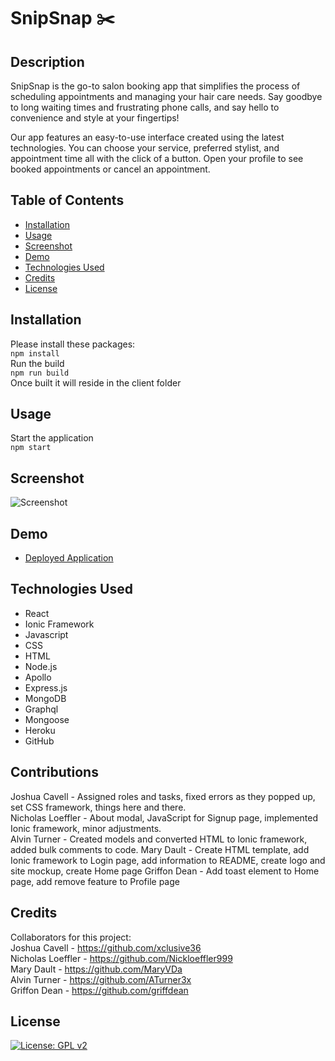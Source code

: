 # SnipSnap ✂️

## Description
SnipSnap is the go-to salon booking app that simplifies the process of scheduling appointments and managing your hair care needs. Say goodbye to long waiting times and frustrating phone calls, and say hello to convenience and style at your fingertips!

Our app features an easy-to-use interface created using the latest technologies. You can choose your service, preferred stylist, and appointment time all with the click of a button. Open your profile to see booked appointments or cancel an appointment.

## Table of Contents  
- [Installation](#installation)   
- [Usage](#usage)   
- [Screenshot](#screenshot)
- [Demo](#demo)  
- [Technologies Used](#technologies-used)
- [Credits](#credits)   
- [License](#license)

## Installation
Please install these packages:   
```npm install```    
Run the build   
```npm run build```    
Once built it will reside in the client folder     

## Usage
Start the application   
```npm start```

## Screenshot
![Screenshot](./ScreenShot.png)

## Demo
- [Deployed Application](https://snipsnapsalon-cac486d1b963.herokuapp.com/)

## Technologies Used
- React
- Ionic Framework
- Javascript
- CSS
- HTML
- Node.js
- Apollo
- Express.js
- MongoDB
- Graphql
- Mongoose
- Heroku
- GitHub

## Contributions
Joshua Cavell - Assigned roles and tasks, fixed errors as they popped up, set CSS framework, things here and there.   
Nicholas Loeffler - About modal, JavaScript for Signup page, implemented Ionic framework, minor adjustments.   
Alvin Turner - Created models and converted HTML to Ionic framework, added bulk comments to code.
Mary Dault - Create HTML template, add Ionic framework to Login page, add information to README, create logo and site mockup, create Home page
Griffon Dean - Add toast element to Home page, add remove feature to Profile page    

## Credits
Collaborators for this project:   
Joshua Cavell - https://github.com/xclusive36   
Nicholas Loeffler - https://github.com/Nickloeffler999   
Mary Dault - https://github.com/MaryVDa   
Alvin Turner - https://github.com/ATurner3x    
Griffon Dean - https://github.com/griffdean   
   
## License
[![License: GPL v2](https://img.shields.io/badge/License-GPL_v2-blue.svg)](https://www.gnu.org/licenses/old-licenses/gpl-2.0.en.html)
